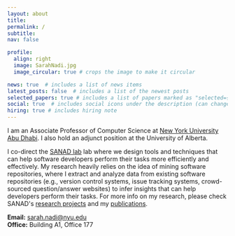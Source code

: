 ```yaml
---
layout: about
title:
permalink: /
subtitle: 
nav: false

profile:
  align: right
  image: SarahNadi.jpg
  image_circular: true # crops the image to make it circular

news: true  # includes a list of news items
latest_posts: false  # includes a list of the newest posts
selected_papers: true # includes a list of papers marked as "selected={true}"
social: true  # includes social icons under the description (can change location from about.html)
hiring: true # includes hiring note
---
```


I am an Associate Professor of Computer Science at [New York University Abu Dhabi](https://nyuad.nyu.edu/en/). I also hold an adjunct position at the University of Alberta.

I co-direct the [SANAD lab](https://sanadlab.org) lab where we design tools and techniques that can help software developers perform their tasks more efficiently and effectively. My research heavily relies on the idea of mining software repositories, where I extract and analyze data from existing software repositories (e.g., version control systems, issue tracking systems, crowd-sourced question/answer websites) to infer insights that can help developers perform their tasks. For more info on my research, please check SANAD's [research projects](https://sanadlab.org/projects/) and my [publications](https://sanadlab.org/publications/?bibsearch=Nadi).

**Email:** [sarah.nadi@nyu.edu](mailto:sarah.nadi@nyu.edu)<br/>
**Office:** Building A1, Office 177

